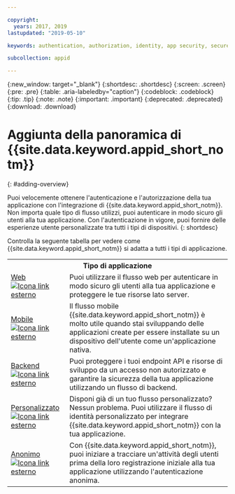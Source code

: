 ```yaml
---

copyright:
  years: 2017, 2019
lastupdated: "2019-05-10"

keywords: authentication, authorization, identity, app security, secure, application identity, app to app, access token

subcollection: appid

---
```


{:new_window: target="_blank"}
{:shortdesc: .shortdesc}
{:screen: .screen}
{:pre: .pre}
{:table: .aria-labeledby="caption"}
{:codeblock: .codeblock}
{:tip: .tip}
{:note: .note}
{:important: .important}
{:deprecated: .deprecated}
{:download: .download}


# Aggiunta della panoramica di {{site.data.keyword.appid_short_notm}}  
{: #adding-overview}


Puoi velocemente ottenere l'autenticazione e l'autorizzazione della tua applicazione con l'integrazione di {{site.data.keyword.appid_short_notm}}. Non importa quale tipo di flusso utilizzi, puoi autenticare in modo sicuro gli utenti alla tua applicazione. Con l'autenticazione in vigore, puoi fornire delle esperienze utente personalizzate tra tutti i tipi di dispositivi.
{: shortdesc}


Controlla la seguente tabella per vedere come {{site.data.keyword.appid_short_notm}} si adatta a tutti i tipi di applicazione.

<table>
    <tr>
        <th colspan=2>Tipo di applicazione </th>
    </tr>
    <tr>
        <td><a href="/docs/services/appid?topic=appid-web-apps#web-apps" target="_blank">Web <img src="../../icons/launch-glyph.svg" alt="Icona link esterno"></a></td>
        <td>Puoi utilizzare il flusso web per autenticare in modo sicuro gli utenti alla tua applicazione e proteggere le tue risorse lato server.</td>
    </tr>
    <tr>
        <td><a href="/docs/services/appid?topic=appid-mobile-apps#mobile-apps" target="_blank">Mobile <img src="../../icons/launch-glyph.svg" alt="Icona link esterno"></a></td>
        <td>Il flusso mobile {{site.data.keyword.appid_short_notm}} è molto utile quando stai sviluppando delle applicazioni create per essere installate su un dispositivo dell'utente come un'applicazione nativa.</td>
    </tr>
    <tr>
        <td><a href="/docs/services/appid?topic=appid-backend#backend" target="_blank">Backend <img src="../../icons/launch-glyph.svg" alt="Icona link esterno"></a></td>
        <td>Puoi proteggere i tuoi endpoint API e risorse di sviluppo da un accesso non autorizzato e garantire la sicurezza della tua applicazione utilizzando un flusso di backend.</td>
    </tr>
    <tr>
        <td><a href="/docs/services/appid?topic=appid-custom-auth#custom-auth" target="_blank">Personalizzato <img src="../../icons/launch-glyph.svg" alt="Icona link esterno"></a></td>
        <td>Disponi già di un tuo flusso personalizzato? Nessun problema. Puoi utilizzare il flusso di identità personalizzato per integrare {{site.data.keyword.appid_short_notm}} con la tua applicazione.</td>
    </tr>
    <tr>
        <td><a href="/docs/services/appid?topic=appid-anonymous#anonymous" target="_blank">Anonimo <img src="../../icons/launch-glyph.svg" alt="Icona link esterno"></a></td>
        <td>Con {{site.data.keyword.appid_short_notm}}, puoi iniziare a tracciare un'attività degli utenti prima della loro registrazione iniziale alla tua applicazione utilizzando l'autenticazione anonima.</td>
    </tr>
</table>
